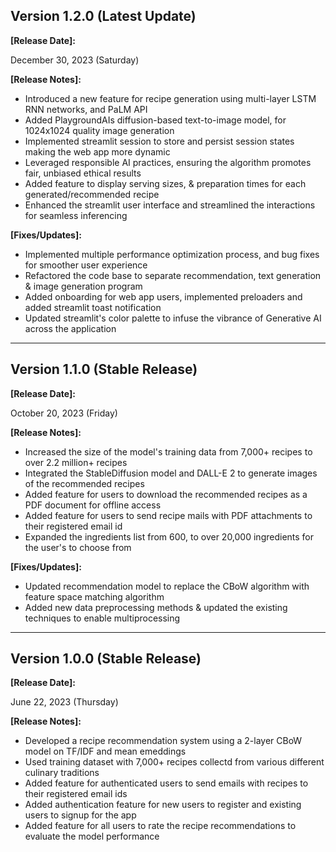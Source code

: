 ## Version 1.2.0 (Latest Update)

**[Release Date]:**

December 30, 2023 (Saturday)

**[Release Notes]:**
- Introduced a new feature for recipe generation using multi-layer LSTM RNN networks, and PaLM API
- Added PlaygroundAIs diffusion-based text-to-image model, for 1024x1024 quality image generation
- Implemented streamlit session to store and persist session states making the web app more dynamic
- Leveraged responsible AI practices, ensuring the algorithm promotes fair, unbiased ethical results
- Added feature to display serving sizes, & preparation times for each generated/recommended recipe
- Enhanced the streamlit user interface and streamlined the interactions for seamless inferencing

**[Fixes/Updates]:**
- Implemented multiple performance optimization process, and bug fixes for smoother user experience
- Refactored the code base to separate recommendation, text generation & image generation program
- Added onboarding for web app users, implemented preloaders and added streamlit toast notification
- Updated streamlit's color palette to infuse the vibrance of Generative AI across the application

---------------------------------------------------------------------------------------------------

## Version 1.1.0 (Stable Release)

**[Release Date]:**

October 20, 2023 (Friday)

**[Release Notes]:**
- Increased the size of the model's training data from 7,000+ recipes to over 2.2 million+ recipes
- Integrated the StableDiffusion model and DALL-E 2 to generate images of the recommended recipes
- Added feature for users to download the recommended recipes as a PDF document for offline access
- Added feature for users to send recipe mails with PDF attachments to their registered email id
- Expanded the ingredients list from 600, to over 20,000 ingredients for the user's to choose from

**[Fixes/Updates]:**
- Updated recommendation model to replace the CBoW algorithm with feature space matching algorithm
- Added new data preprocessing methods & updated the existing techniques to enable multiprocessing

---------------------------------------------------------------------------------------------------

## Version 1.0.0 (Stable Release)

**[Release Date]:**

June 22, 2023 (Thursday)

**[Release Notes]:**
- Developed a recipe recommendation system using a 2-layer CBoW model on TF/IDF and mean emeddings
- Used training dataset with 7,000+ recipes collectd from various different culinary traditions
- Added feature for authenticated users to send emails with recipes to their registered email ids
- Added authentication feature for new users to register and existing users to signup for the app
- Added feature for all users to rate the recipe recommendations to evaluate the model performance